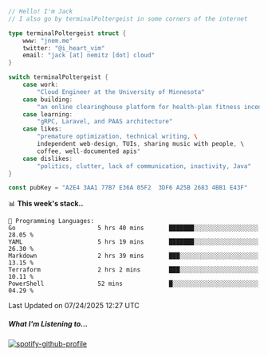 ```go
// Hello! I'm Jack
// I also go by terminalPoltergeist in some corners of the internet

type terminalPoltergeist struct {
    www: "jnem.me"
    twitter: "@i_heart_vim"
    email: "jack [at] nemitz [dot] cloud"
}

switch terminalPoltergeist {
    case work:
        "Cloud Engineer at the University of Minnesota"
    case building:
        "an online clearinghouse platform for health-plan fitness incentive programs"
    case learning:
        "gRPC, Laravel, and PAAS architecture"
    case likes:
        "premature optimization, technical writing, \
        independent web-design, TUIs, sharing music with people, \
        coffee, well-documented apis"
    case dislikes:
        "politics, clutter, lack of communication, inactivity, Java"
}

const pubKey = "A2E4 3AA1 77B7 E36A 05F2  3DF6 A25B 2683 4BB1 E43F"
```

<!--START_SECTION:waka-->
📊 **This week's stack..** 

```text
💬 Programming Languages: 
Go                       5 hrs 40 mins       ███████░░░░░░░░░░░░░░░░░░   28.05 % 
YAML                     5 hrs 19 mins       ███████░░░░░░░░░░░░░░░░░░   26.30 % 
Markdown                 2 hrs 39 mins       ███░░░░░░░░░░░░░░░░░░░░░░   13.15 % 
Terraform                2 hrs 2 mins        ███░░░░░░░░░░░░░░░░░░░░░░   10.11 % 
PowerShell               52 mins             █░░░░░░░░░░░░░░░░░░░░░░░░   04.29 % 
```


 Last Updated on 07/24/2025 12:27 UTC
<!--END_SECTION:waka-->

##### What I'm Listening to...

[![spotify-github-profile](https://jnem.me/listening-item?maxAge=2592000)](https://jnem.me/listening)
